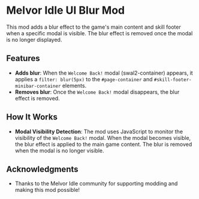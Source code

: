 # Melvor Idle UI Blur Mod

This mod adds a blur effect to the game's main content and skill footer when a specific modal is visible. The blur effect is removed once the modal is no longer displayed.

## Features

- **Adds blur**: When the `Welcome Back!` modal (swal2-container) appears, it applies a `filter: blur(5px)` to the `#page-container` and `#skill-footer-minibar-container` elements.
- **Removes blur**: Once the `Welcome Back!` modal disappears, the blur effect is removed.

## How It Works

- **Modal Visibility Detection**: The mod uses JavaScript to monitor the visibility of the `Welcome Back!` modal. When the modal becomes visible, the blur effect is applied to the main game content. The blur is removed when the modal is no longer visible.

## Acknowledgments

- Thanks to the Melvor Idle community for supporting modding and making this mod possible!